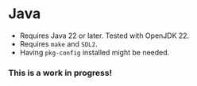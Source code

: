 # Java

* Requires Java 22 or later. Tested with OpenJDK 22.
* Requires `make` and `SDL2`.
* Having `pkg-config` installed might be needed.

### This is a work in progress!
